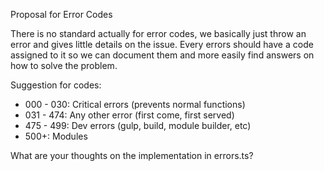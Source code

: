 Proposal for Error Codes

There is no standard actually for error codes, we basically just throw an error and gives little details on the issue.
Every errors should have a code assigned to it so we can document them and more easily find answers on how to solve the problem.

Suggestion for codes:

- 000 - 030: Critical errors (prevents normal functions)
- 031 - 474: Any other error (first come, first served)
- 475 - 499: Dev errors (gulp, build, module builder, etc)
- 500+: Modules

What are your thoughts on the implementation in errors.ts?
